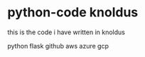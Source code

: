 # python-code  knoldus

this is the code i have written in knoldus 

 
python
flask
github
aws
azure
gcp
